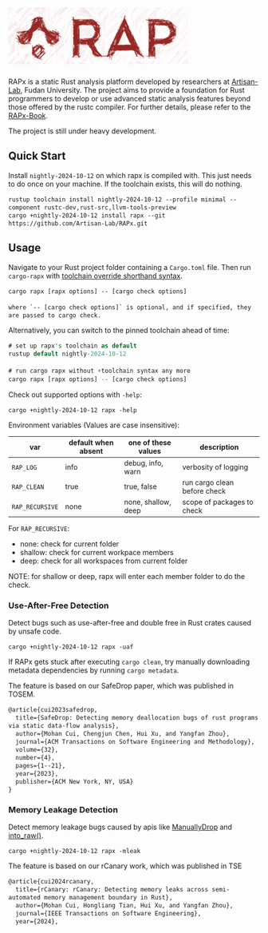 # ![logo](rapx_logo.png)
RAPx is a static Rust analysis platform developed by researchers at [Artisan-Lab](https://hxuhack.github.io), Fudan University. The project aims to provide a foundation for Rust programmers to develop or use advanced static analysis features beyond those offered by the rustc compiler. For further details, please refer to the [RAPx-Book](https://artisan-lab.github.io/RAPx-Book).

The project is still under heavy development. 

## Quick Start

Install `nightly-2024-10-12` on which rapx is compiled with. This just needs to do once on your machine. If the toolchain exists,
this will do nothing.

```shell
rustup toolchain install nightly-2024-10-12 --profile minimal --component rustc-dev,rust-src,llvm-tools-preview
cargo +nightly-2024-10-12 install rapx --git https://github.com/Artisan-Lab/RAPx.git
```

## Usage

Navigate to your Rust project folder containing a `Cargo.toml` file. Then run `cargo-rapx` with [toolchain override shorthand syntax].

[toolchain override shorthand syntax]: https://rust-lang.github.io/rustup/overrides.html#toolchain-override-shorthand

```shell
cargo rapx [rapx options] -- [cargo check options]

where `-- [cargo check options]` is optional, and if specified, they are passed to cargo check.
```

Alternatively, you can switch to the pinned toolchain ahead of time:

```rust
# set up rapx's toolchain as default
rustup default nightly-2024-10-12

# run cargo rapx without +toolchain syntax any more
cargo rapx [rapx options] -- [cargo check options]
```

Check out supported options with `-help`:

```shell
cargo +nightly-2024-10-12 rapx -help
```

Environment variables (Values are case insensitive):

| var             | default when absent | one of these values | description                  |
|-----------------|---------------------|---------------------|------------------------------|
| `RAP_LOG`       | info                | debug, info, warn   | verbosity of logging         |
| `RAP_CLEAN`     | true                | true, false         | run cargo clean before check |
| `RAP_RECURSIVE` | none                | none, shallow, deep | scope of packages to check   |

For `RAP_RECURSIVE`:
* none: check for current folder
* shallow: check for current workpace members
* deep: check for all workspaces from current folder
 
NOTE: for shallow or deep, rapx will enter each member folder to do the check.

### Use-After-Free Detection
Detect bugs such as use-after-free and double free in Rust crates caused by unsafe code.
```shell
cargo +nightly-2024-10-12 rapx -uaf
```

If RAPx gets stuck after executing `cargo clean`, try manually downloading metadata dependencies by running `cargo metadata`.

The feature is based on our SafeDrop paper, which was published in TOSEM.  
```
@article{cui2023safedrop,
  title={SafeDrop: Detecting memory deallocation bugs of rust programs via static data-flow analysis},
  author={Mohan Cui, Chengjun Chen, Hui Xu, and Yangfan Zhou},
  journal={ACM Transactions on Software Engineering and Methodology},
  volume={32},
  number={4},
  pages={1--21},
  year={2023},
  publisher={ACM New York, NY, USA}
}
```

### Memory Leakage Detection 
Detect memory leakage bugs caused by apis like [ManuallyDrop](https://doc.rust-lang.org/std/mem/struct.ManuallyDrop.html) and [into_raw()](https://doc.rust-lang.org/std/boxed/struct.Box.html#method.into_raw).

```shell
cargo +nightly-2024-10-12 rapx -mleak
```

The feature is based on our rCanary work, which was published in TSE
```
@article{cui2024rcanary,
  title={rCanary: rCanary: Detecting memory leaks across semi-automated memory management boundary in Rust},
  author={Mohan Cui, Hongliang Tian, Hui Xu, and Yangfan Zhou},
  journal={IEEE Transactions on Software Engineering},
  year={2024},

